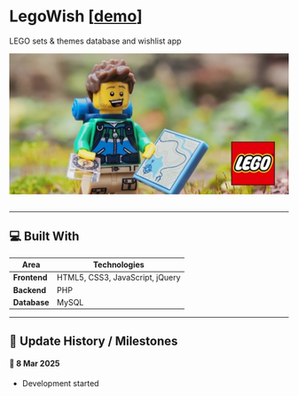 # LegoWish [[demo](http://abeerration.unaux.com/LegoWish)]

LEGO sets & themes database and wishlist app

<div align="center">
  <img src="LEGO Sets & Themes Database (1949-2023).jpg" align="center"/>
  <br/><br/>
</div>

---

 ## 💻 Built With

 | Area              | Technologies
 | ----------------- | -----------------
 | **Frontend**      | HTML5, CSS3, JavaScript, jQuery
 | **Backend**       | PHP
 | **Database**      | MySQL

---

 ## 📅 Update History / Milestones

 #### 📝 8 Mar 2025

 - Development started
